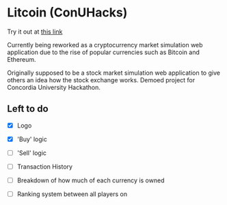 # Litcoin (ConUHacks)

Try it out at [this link](https://litcoin.herokuapp.com)

Currently being reworked as a cryptocurrency market simulation web application due to the rise of popular currencies such as Bitcoin and Ethereum. 

Originally supposed to be a stock market simulation web application to give others an idea how the stock exchange works.
Demoed project for Concordia University Hackathon.

## Left to do

- [x] Logo
- [x] 'Buy' logic
- [ ] 'Sell' logic
- [ ] Transaction History
- [ ] Breakdown of how much of each currency is owned
- [ ] Ranking system between all players on



